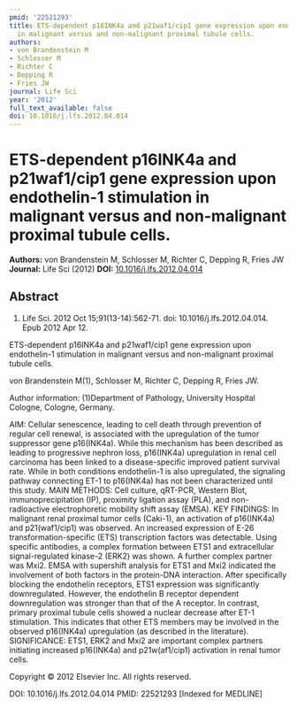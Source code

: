 ```yaml
---
pmid: '22521293'
title: ETS-dependent p16INK4a and p21waf1/cip1 gene expression upon endothelin-1 stimulation
  in malignant versus and non-malignant proximal tubule cells.
authors:
- von Brandenstein M
- Schlosser M
- Richter C
- Depping R
- Fries JW
journal: Life Sci
year: '2012'
full_text_available: false
doi: 10.1016/j.lfs.2012.04.014
---
```


# ETS-dependent p16INK4a and p21waf1/cip1 gene expression upon endothelin-1 stimulation in malignant versus and non-malignant proximal tubule cells.
**Authors:** von Brandenstein M, Schlosser M, Richter C, Depping R, Fries JW
**Journal:** Life Sci (2012)
**DOI:** [10.1016/j.lfs.2012.04.014](https://doi.org/10.1016/j.lfs.2012.04.014)

## Abstract

1. Life Sci. 2012 Oct 15;91(13-14):562-71. doi: 10.1016/j.lfs.2012.04.014. Epub 
2012 Apr 12.

ETS-dependent p16INK4a and p21waf1/cip1 gene expression upon endothelin-1 
stimulation in malignant versus and non-malignant proximal tubule cells.

von Brandenstein M(1), Schlosser M, Richter C, Depping R, Fries JW.

Author information:
(1)Department of Pathology, University Hospital Cologne, Cologne, Germany.

AIM: Cellular senescence, leading to cell death through prevention of regular 
cell renewal, is associated with the upregulation of the tumor suppressor gene 
p16(INK4a). While this mechanism has been described as leading to progressive 
nephron loss, p16(INK4a) upregulation in renal cell carcinoma has been linked to 
a disease-specific improved patient survival rate. While in both conditions 
endothelin-1 is also upregulated, the signaling pathway connecting ET-1 to 
p16(INK4a) has not been characterized until this study.
MAIN METHODS: Cell culture, qRT-PCR, Western Blot, immunoprecipitation (IP), 
proximity ligation assay (PLA), and non-radioactive electrophoretic mobility 
shift assay (EMSA).
KEY FINDINGS: In malignant renal proximal tumor cells (Caki-1), an activation of 
p16(INK4a) and p21(waf1/cip1) was observed. An increased expression of E-26 
transformation-specific (ETS) transcription factors was detectable. Using 
specific antibodies, a complex formation between ETS1 and extracellular 
signal-regulated kinase-2 (ERK2) was shown. A further complex partner was Mxi2. 
EMSA with supershift analysis for ETS1 and Mxi2 indicated the involvement of 
both factors in the protein-DNA interaction. After specifically blocking the 
endothelin receptors, ETS1 expression was significantly downregulated. However, 
the endothelin B receptor dependent downregulation was stronger than that of the 
A receptor. In contrast, primary proximal tubule cells showed a nuclear decrease 
after ET-1 stimulation. This indicates that other ETS members may be involved in 
the observed p16(INK4a) upregulation (as described in the literature).
SIGNIFICANCE: ETS1, ERK2 and Mxi2 are important complex partners initiating 
increased p16(INK4a) and p21w(af1/cip1) activation in renal tumor cells.

Copyright © 2012 Elsevier Inc. All rights reserved.

DOI: 10.1016/j.lfs.2012.04.014
PMID: 22521293 [Indexed for MEDLINE]
